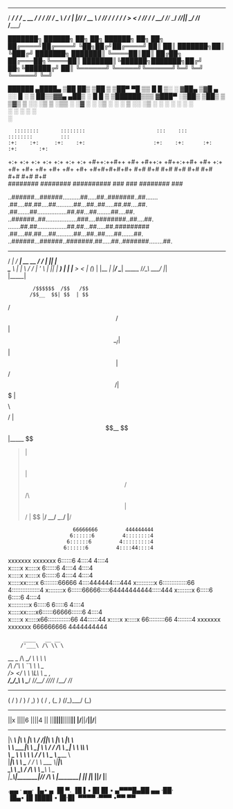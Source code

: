 
   _____   ______                  _____   __ __
  / ___/  / ____/          _  __  / ___/  / // /
  \__ \  / /              | |/_/ / __ \  / // /_
 ___/ / / /___           _>  <  / /_/ / /__  __/
/____/  \____/    ______/_/|_|  \____/    /_/   
                 /_____/                        



███████╗ ██████╗        ██╗  ██╗ ██████╗ ██╗  ██╗
██╔════╝██╔════╝        ╚██╗██╔╝██╔════╝ ██║  ██║
███████╗██║              ╚███╔╝ ███████╗ ███████║
╚════██║██║              ██╔██╗ ██╔═══██╗╚════██║
███████║╚██████╗███████╗██╔╝ ██╗╚██████╔╝     ██║
╚══════╝ ╚═════╝╚══════╝╚═╝  ╚═╝ ╚═════╝      ╚═╝


  ██████  ▄████▄  ▒██   ██▒
▒██    ▒ ▒██▀ ▀█  ▒▒ █ █ ▒░
░ ▓██▄   ▒▓█    ▄ ░░  █   ░
  ▒   ██▒▒▓▓▄ ▄██▒ ░ █ █ ▒
▒██████▒▒▒ ▓███▀ ░▒██▒ ▒██▒
▒ ▒▓▒ ▒ ░░ ░▒ ▒  ░▒▒ ░ ░▓ ░
░ ░▒  ░ ░  ░  ▒   ░░   ░▒ ░
░  ░  ░  ░         ░    ░  
      ░  ░ ░       ░    ░  
         ░                 

      ::::::::       ::::::::                       :::    :::       ::::::::         :::
    :+:    :+:     :+:    :+:                      :+:    :+:      :+:    :+:       :+:   
   +:+            +:+                              +:+  +:+       +:+             +:+ +:+
  +#++:++#++     +#+                               +#++:+        +#++:++#+      +#+  +:+  
        +#+     +#+                              +#+  +#+       +#+    +#+    +#+#+#+#+#+
#+#    #+#     #+#    #+#                      #+#    #+#      #+#    #+#          #+#    
########       ########       ##########      ###    ###       ########           ###     


..######...######..........##.....##..#######..##.......
.##....##.##....##..........##...##..##.....##.##....##.
.##.......##.................##.##...##........##....##.
..######..##..................###....########..##....##.
.......##.##.................##.##...##.....##.#########
.##....##.##....##..........##...##..##.....##.......##.
..######...######..#######.##.....##..#######........##.

  ____     ____                   __     _  _   
 / ___|   / ___|         __  __  / /_   | || |  
 \___ \  | |             \ \/ / | '_ \  | || |_
  ___) | | |___           >  <  | (_) | |__   _|
 |____/   \____|  _____  /_/\_\  \___/     |_|  
                 |_____|                        


            /$$$$$$  /$$   /$$
           /$$__  $$| $$  | $$
 /$$   /$$| $$  \__/| $$  | $$
|  $$ /$$/| $$$$$$$ | $$$$$$$$
 \  $$$$/ | $$__  $$|_____  $$
  >$$  $$ | $$  \ $$      | $$
 /$$/\  $$|  $$$$$$/      | $$
|__/  \__/ \______/       |__/



                         66666666         444444444  
                        6::::::6         4::::::::4  
                       6::::::6         4:::::::::4  
                      6::::::6         4::::44::::4  
xxxxxxx      xxxxxxx 6::::::6         4::::4 4::::4  
 x:::::x    x:::::x 6::::::6         4::::4  4::::4  
  x:::::x  x:::::x 6::::::6         4::::4   4::::4  
   x:::::xx:::::x 6::::::::66666   4::::444444::::444
    x::::::::::x 6::::::::::::::66 4::::::::::::::::4
     x::::::::x  6::::::66666:::::64444444444:::::444
     x::::::::x  6:::::6     6:::::6         4::::4  
    x::::::::::x 6:::::6     6:::::6         4::::4  
   x:::::xx:::::x6::::::66666::::::6         4::::4  
  x:::::x  x:::::x66:::::::::::::66        44::::::44
 x:::::x    x:::::x 66:::::::::66          4::::::::4
xxxxxxx      xxxxxxx  666666666            4444444444



         ____   __ __      
        /'___\ /\ \\ \     
 __  _ /\ \__/ \ \ \\ \    
/\ \/'\\ \  _``\\ \ \\ \_  
\/>  </ \ \ \L\ \\ \__ ,__\
 /\_/\_\ \ \____/ \/_/\_\_/
 \//\/_/  \/___/     \/_/  



 _  _   _    __  
( \/ ) / )  / ,)
 )  ( / , \(_  _)
(_/\_)\___/  (_)


 ____  ____  ____
||x ||||6 ||||4 ||
||__||||__||||__||
|/__\||/__\||/__\|


 ________   ________      ___    ___  ________   ___   ___     
|\   ____\ |\   ____\    |\  \  /  /||\   ____\ |\  \ |\  \    
\ \  \___|_\ \  \___|    \ \  \/  / /\ \  \___| \ \  \\_\  \   
 \ \_____  \\ \  \        \ \    / /  \ \  \____ \ \______  \  
  \|____|\  \\ \  \____    /     \/    \ \  ___  \\|_____|\  \
    ____\_\  \\ \_______\ /  /\   \     \ \_______\      \ \__\
   |\_________\\|_______|/__/ /\ __\     \|_______|       \|__|
   \|_________|          |__|/ \|__|                           



.▄▄ ·  ▄▄· ▐▄• ▄
▐█ ▀. ▐█ ▌▪ █▌█▌▪
▄▀▀▀█▄██ ▄▄ ·██·
▐█▄▪▐█▐███▌▪▐█·█▌
 ▀▀▀▀ ·▀▀▀ •▀▀ ▀▀
